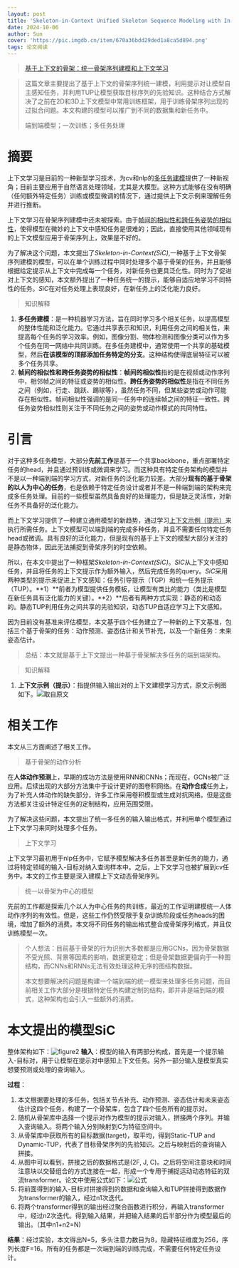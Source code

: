 ```yaml
---
layout: post
title: 'Skeleton-in-Context Unified Skeleton Sequence Modeling with In-Context Learning CVPR 2024'
date: 2024-10-06
author: Sun
cover: 'https://pic.imgdb.cn/item/670a36bdd29ded1a8ca5d894.png'
tags: 论文阅读
---
```


> [基于上下文的骨架：统一骨架序列建模和上下文学习](https://openaccess.thecvf.com/CVPR2024)

> 这篇文章主要提出了基于上下文的骨架序列统一建模，利用提示对让模型自主感知任务，并利用TUP让模型获取目标序列的先验知识。这种结合方式解决了之前在2D和3D上下文模型中常用训练框架，用于训练骨架序列出现的过拟合问题。本文构建的模型可以推广到不同的数据集和新任务中。
> 
> 端到端模型；一次训练；多任务处理

# 摘要

上下文学习是目前的一种新型学习技术，为cv和nlp的[多任务建模](#001)提供了一种新视角；目前主要应用于自然语言处理领域，尤其是大模型。这种方式能够在没有明确（任何额外特定任务）训练或模型微调的情况下，通过提供上下文示例来理解任务并进行推断。

上下文学习在骨架序列建模中还未被探索。由于[帧间的相似性和跨任务姿势的相似性](#002)，使得模型在微妙的上下文中感知任务是很难的；因此，直接使用其他领域现有的上下文模型应用于骨架序列上，效果是不好的。

为了解决这个问题，本文提出了*Skeleton-in-Context(SiC)*,一种基于上下文骨架序列建模的模型，可以在单个训练过程中同时处理多个基于骨架的任务，并且能够根据给定提示从上下文中完成每一个任务，对新任务也更具泛化性。同时为了促进对上下文的感知，本文额外提出了一种任务统一的提示，能够自适应地学习不同特性的任务。*SiC*在对任务处理上表现良好，在新任务上的泛化能力良好。

> 知识解释

1. <a id="001">**多任务建模**</a>：是一种机器学习方法，旨在同时学习多个相关任务，以提高模型的整体性能和泛化能力。它通过共享表示和知识，利用任务之间的相关性，来提高每个任务的学习效率。例如，图像分割、物体检测和图像分类可以作为多个任务在同一网络中共同训练。在多任务建模中，通常使用一个共享的基础模型，然后**在该模型的顶部添加任务特定的分支**。这种结构使得底层特征可以被多个任务共享。
2. <a id="002">**帧间的相似性和跨任务姿势的相似性**</a>：**帧间的相似性**指的是在视频或动作序列中，相邻帧之间的特征或姿势的相似性。**跨任务姿势的相似性**是指在不同任务之间（例如，行走、跳跃、踢球等），虽然任务不同，但某些姿势或动作可能存在相似性。帧间相似性强调的是同一任务中的连续帧之间的特征一致性。跨任务姿势相似性则关注于不同任务之间的姿势或动作模式的共同特性。

# 引言

对于这种多任务模型，大部分**先前工作**是基于一个共享backbone，重点部署特定任务的head，并且通过预训练或微调来学习。而这种具有特定任务架构的模型并不是以一种端到端的学习方式，对新任务的泛化能力较差。大部分**现有的基于骨架的以人为中心的任务**，也是依赖于特定任务设计或者并不是一种端到端的架构来完成多任务处理。目前的一些模型虽然具备良好的处理能力，但是缺乏灵活性，对新任务不具备好的泛化能力。

而上下文学习提供了一种建立通用模型的新趋势，通过学习[上下文示例（提示）](#003)来执行所需任务。上下文模型可以端到端的完成多种任务，并且不需要任何特定任务head或微调。具有良好的泛化能力，但是现有的基于上下文的模型大部分关注的是静态物体，因此无法捕捉到骨架序列的时空依赖。

所以，在本文中提出了一种框架*Skeleton-in-Context(SiC)*。*SiC*从上下文中感知任务，并且将任务的上下文提示作为额外输入，然后完成任务的query。*SiC*采用两种类型的提示来促进上下文感知：任务引导提示（TGP）和统一任务提示（TUP）。**1）**前者为模型提供任务模板，让模型有类比的能力（类比是模型在新任务具有泛化能力的关键）。**2）**后者有两种方式实现：静态的和动态的。静态TUP利用任务之间共享的先验知识，动态TUP自适应学习上下文感知。

因为目前没有基准来评估模型，本文基于四个任务建立了一种新的上下文基准，包括三个基于骨架的任务：动作预测、姿态估计和关节补充，以及一个新任务：未来姿态估计。

> 总结：本文就是基于上下文提出一种基于骨架解决多任务的端到端架构。

> 知识解释

1. <a id="003">**上下文示例（提示）**</a>：指提供输入输出对的上下文建模学习方式，原文示例图如下。![取自原文](https://pic.imgdb.cn/item/6704f789d29ded1a8c72ed47.png)

# 相关工作

本文从三方面阐述了相关工作。

> 基于骨架的动作分析

在**人体动作预测**上，早期的成功方法是使用RNN和CNNs；而现在，GCNs被广泛应用。后续出现的大部分方法集中于设计更好的图卷积网络。在**动作合成**任务上，为了补充人体动作的缺失部分，许多工作采用卷积模型或生成对抗网络。但是这些方法都关注设计特定任务的定制结构，应用范围受限。

为了解决这些问题，本文提出了统一多任务的输入输出格式，并利用单个模型通过上下文学习来同时处理多个任务。

> 上下文学习

上下文学习最初用于nlp任务中，它赋予模型解决多任务甚至是新任务的能力，通过将特定领域的输入-目标对纳入查询样本中。之后，上下文学习也被扩展到cv任务中。本文的工作主要是深入建模上下文动态骨架序列。

> 统一以骨架为中心的模型

先前的工作都是探索几个以人为中心任务的共训练，最近的工作证明建模统一人体动作序列的有效性。但是，这些工作仍然受限于复杂训练阶段或任务heads的困境，增加了额外的消费。本文将不同任务的输出格式整合成骨架序列格式，并且仅训练模型一次。

> 个人想法：目前基于骨架的行为识别大多数都是应用GCNs，因为骨架数据不受光照、背景等因素的影响，数据更稳定；但是骨架数据更偏向于一种图结构，而CNNs和RNNs无法有效处理这种无序的图结构数据。
> 
> 本文想要解决的问题是构建一个端到端的统一模型来处理多任务问题，而目前相关工作大部分是根据特定任务构建定制的结构，即并非是端到端的模式，这种架构也会引入一些额外的消费。

# 本文提出的模型SiC

整体架构如下：![figure2](https://pic.imgdb.cn/item/670a29bed29ded1a8c93d0eb.png)
**输入**：模型的输入有两部分构成，首先是一个提示输入-目标对，用于让模型在提示对中感知上下文任务。另外一部分输入是模型真实想要预测或处理的查询输入。

**过程**：

1. 本文根据要处理的多任务，包括关节点补充、动作预测、姿态估计和未来姿态估计这四个任务，构建了一个骨架库，包含了四个任务所有的提示对。
2. 随机从骨架库中选择一个提示对作为模型的提示对输入，拼接两个序列。并输入查询输入。将两个输入分别映射到C为特征空间中。
3. 从骨架库中获取所有的目标数据(target)，取平均，得到Static-TUP and Dynamic-TUP，代表了目标骨架序列的先验知识。之后与映射后的查询输入拼接。
4. 从图中可以看到，拼接之后的数据格式是(2F, J, C)。之后将空间注意块和时间注意块以交替组合的方式连接在一起，形成一个专用于捕捉运动动态特征的双流transformer。论文中使用公式如下：![公式](https://pic.imgdb.cn/item/670a31c9d29ded1a8c9f4527.png)
5. 将前面得到的输入-目标对拼接得到的数据和查询输入和TUP拼接得到数据作为transformer的输入，经过n1次迭代。
6. 将两个transformer得到的输出经过聚合函数进行积分，再输入transformer中，经过n2次迭代。得到输入结果，并把输入结果的后半部分作为模型最后的输出。（其中n1+n2=N)

**结果**：经过实验，本文得出N=5，多头注意力数目为8，隐藏特征维度为256，序列长度F=16。所有的任务都是一次端到端的训练完成，不需要任何特定任务设计。

